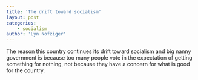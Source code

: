 ```yaml
---
title: 'The drift toward socialism'
layout: post
categories:
    - socialism
author: 'Lyn Nofziger'
---
```


The reason this country continues its drift toward socialism and big nanny government is because too many people vote in the expectation of getting something for nothing, not because they have a concern for what is good for the country.